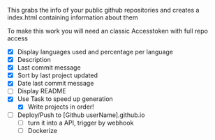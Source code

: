 This grabs the info of your public github repositories and creates a index.html containing information about them

To make this work you will need an classic Accesstoken with full repo access

- [x] Display languages used and percentage per language
- [x] Description
- [x] Last commit message
- [x] Sort by last project updated
- [x] Date last commit message
- [ ] Display README
- [x] Use Task to speed up generation
  - [x] Write projects in order!
- [ ] Deploy/Push to [Github userName].github.io
  - [ ] turn it into a API, trigger by webhook
  - [ ] Dockerize

